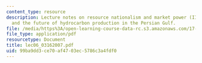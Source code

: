 ```yaml
---
content_type: resource
description: Lecture notes on resource nationalism and market power (II) - Iran, Iraq,
  and the future of hydrocarbon production in the Persian Gulf.
file: /media/https%3A/open-learning-course-data-rc.s3.amazonaws.com/17-906-reading-seminar-in-social-science-the-geopolitics-and-geoeconomics-of-global-energy-spring-2007/99ba9dd3ce70af4703ec5786c3a4fdf0_lec06_03162007.pdf
file_type: application/pdf
resourcetype: Document
title: lec06_03162007.pdf
uid: 99ba9dd3-ce70-af47-03ec-5786c3a4fdf0
---
```

